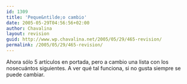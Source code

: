 ```yaml
---
id: 1309
title: 'Peque&ntilde;o cambio'
date: 2005-05-29T04:56:56+02:00
author: Chavalina
layout: revision
guid: http://www.wp.chavalina.net/2005/05/29/465-revision/
permalink: /2005/05/29/465-revision/
---
```

Ahora s&oacute;lo 5 art&iacute;culos en portada, pero a cambio una lista con los nosecuántos siguientes. A ver qué tal funciona, si no gusta siempre se puede cambiar.